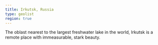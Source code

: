 ```yaml
---
title: Irkutsk, Russia
type: geolist
region: true
---
```

The oblast nearest to the largest freshwater lake in the world, Irkutsk is a remote place with immeasurable, stark beauty. 